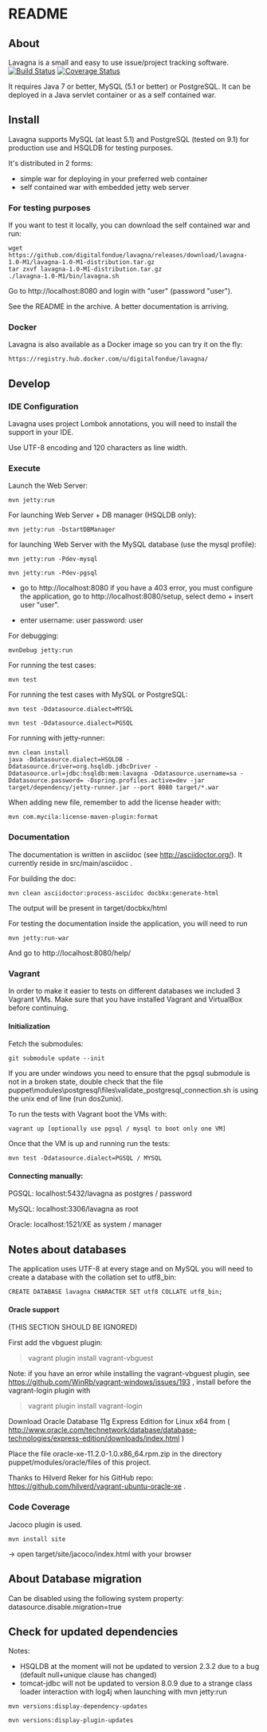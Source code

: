 README
======

## About ##

Lavagna is a small and easy to use issue/project tracking software. [![Build Status](https://travis-ci.org/digitalfondue/lavagna.png?branch=master)](https://travis-ci.org/digitalfondue/lavagna) [![Coverage Status](https://coveralls.io/repos/digitalfondue/lavagna/badge.svg?branch=master)](https://coveralls.io/r/digitalfondue/lavagna?branch=master)

It requires Java 7 or better, MySQL (5.1 or better) or PostgreSQL. It can be deployed in a Java servlet container or as a self contained war.


## Install ##

Lavagna supports MySQL (at least 5.1) and PostgreSQL (tested on 9.1) for production use and HSQLDB for testing purposes.

It's distributed in 2 forms:

 - simple war for deploying in your preferred web container
 - self contained war with embedded jetty web server

### For testing purposes ###

If you want to test it locally, you can download the self contained war and run:

```
wget https://github.com/digitalfondue/lavagna/releases/download/lavagna-1.0-M1/lavagna-1.0-M1-distribution.tar.gz
tar zxvf lavagna-1.0-M1-distribution.tar.gz
./lavagna-1.0-M1/bin/lavagna.sh
```

Go to http://localhost:8080 and login with "user" (password "user").

See the README in the archive. A better documentation is arriving.

### Docker ###

Lavagna is also available as a Docker image so you can try it on the fly:

```
https://registry.hub.docker.com/u/digitalfondue/lavagna/
```

## Develop ##

### IDE Configuration ###

Lavagna uses project Lombok annotations, you will need to install the support in your IDE.

Use UTF-8 encoding and 120 characters as line width.


### Execute ###

Launch the Web Server:

```
mvn jetty:run
```

For launching Web Server + DB manager (HSQLDB only):

```
mvn jetty:run -DstartDBManager
```

for launching Web Server with the MySQL database (use the mysql profile):

```
mvn jetty:run -Pdev-mysql
```
```
mvn jetty:run -Pdev-pgsql
```
- go to http://localhost:8080
  if you have a 403 error, you must configure the application,
  go to http://localhost:8080/setup, select demo + insert user "user".

- enter
	username: user
	password: user

For debugging:

```
mvnDebug jetty:run
```

For running the test cases:

```
mvn test
```

For running the test cases with MySQL or PostgreSQL:

```
mvn test -Ddatasource.dialect=MYSQL
```
```
mvn test -Ddatasource.dialect=PGSQL
```

For running with jetty-runner:

```
mvn clean install
java -Ddatasource.dialect=HSQLDB -Ddatasource.driver=org.hsqldb.jdbcDriver -Ddatasource.url=jdbc:hsqldb:mem:lavagna -Ddatasource.username=sa -Ddatasource.password= -Dspring.profiles.active=dev -jar target/dependency/jetty-runner.jar --port 8080 target/*.war
```

When adding new file, remember to add the license header with:

```
mvn com.mycila:license-maven-plugin:format
```

### Documentation ###

The documentation is written in asciidoc (see http://asciidoctor.org/).
It currently reside in src/main/asciidoc .

For building the doc:

```
mvn clean asciidoctor:process-asciidoc docbkx:generate-html
```

The output will be present in target/docbkx/html

For testing the documentation inside the application, you will need to run

```
mvn jetty:run-war
```

And go to http://localhost:8080/help/

### Vagrant ###

In order to make it easier to tests on different databases we included 3 Vagrant VMs.
Make sure that you have installed Vagrant and VirtualBox before continuing.

#### Initialization ####

Fetch the submodules:

```
git submodule update --init
```

If you are under windows you need to ensure that the pgsql submodule is not in a broken state,
double check that the file puppet\modules\postgresql\files\validate_postgresql_connection.sh is using the
unix end of line (run dos2unix).

To run the tests with Vagrant boot the VMs with:

```
vagrant up [optionally use pgsql / mysql to boot only one VM]
```

Once that the VM is up and running run the tests:

```
mvn test -Ddatasource.dialect=PGSQL / MYSQL
```


#### Connecting manually: ####

PGSQL: localhost:5432/lavagna as postgres / password

MySQL: localhost:3306/lavagna as root

Oracle: localhost:1521/XE as system / manager

## Notes about databases ##

The application uses UTF-8 at every stage and on MySQL you will need to create a database with the collation set to utf8_bin:

```
CREATE DATABASE lavagna CHARACTER SET utf8 COLLATE utf8_bin;
```


#### Oracle support ####

(THIS SECTION SHOULD BE IGNORED)

First add the vbguest plugin:

> vagrant plugin install vagrant-vbguest

Note: if you have an error while installing the vagrant-vbguest plugin, see https://github.com/WinRb/vagrant-windows/issues/193 , install before the vagrant-login plugin with

> vagrant plugin install vagrant-login


Download Oracle Database 11g Express Edition for Linux x64 from ( http://www.oracle.com/technetwork/database/database-technologies/express-edition/downloads/index.html )

Place the file oracle-xe-11.2.0-1.0.x86_64.rpm.zip in the directory puppet/modules/oracle/files of this project.

Thanks to Hilverd Reker for his GitHub repo: https://github.com/hilverd/vagrant-ubuntu-oracle-xe .



### Code Coverage ###

Jacoco plugin is used.

```
mvn install site
```

-> open target/site/jacoco/index.html with your browser


## About Database migration ##

Can be disabled using the following system property: datasource.disable.migration=true


## Check for updated dependencies ##

Notes:

- HSQLDB at the moment will not be updated to version 2.3.2 due to a bug
  (default null+unique clause has changed)
- tomcat-jdbc will not be updated to version 8.0.9 due to a strange
  class loader interaction with log4j when launching with mvn jetty:run

```
mvn versions:display-dependency-updates
```
```
mvn versions:display-plugin-updates
```
